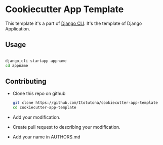 # Cookiecutter App Template

This template it's a part of [Django CLI](https://github.com/Itotutona/django_cli). It's the template of Django Application.

## Usage

``` bash

django_cli startapp appname
cd appname

```

## Contributing

* Clone this repo on github

    ``` bash
    git clone https://github.com/Itotutona/cookiecutter-app-template
    cd cookiecutter-app-template
    ```

* Add your modification.
* Create pull request to describing your modification.
* Add your name in AUTHORS.md

